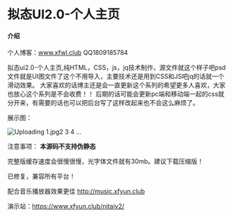 # 拟态UI2.0-个人主页

#### 介绍
个人博客：www.xfwl.club
QQ1809185784

拟态ui2.0-个人主页,纯HTML，CSS，js，jq技术制作，源文件就这个样子吧psd文件就是UI图文件了这个不用导入，主要技术还是用到CSS和JS吧jq的话就一个滑动效果。
大家喜欢的话博主还是会一直更新这个系列的希望更多人喜欢，大家也放心这个系列是不会收费！！
后期的话可能会更新pc端和移动端一起的css就分开来，有需要的话也可以把后台写了这样改起来也不会这么麻烦了。

展示图：

![Uploading 1.jpg![2](https://user-images.githubusercontent.com/65979885/159148344-dee98345-3f49-4b4a-8c52-a360f21d2c88.jpg)
![3](https://user-images.githubusercontent.com/65979885/159148346-70af7acc-e3f2-4376-9099-6d7b2cfac78f.jpg)
![4](https://user-images.githubusercontent.com/65979885/159148348-bf2e5b59-ec5b-454b-8ce3-753e7ebe5bd4.jpg)
…]()

注意事项： **本源码不支持伪静态** 

完整版缓存速度会很慢很慢，光字体文件就有30mb。建议下载压缩版！

已修复，兼容所有平台！


配合音乐播放器效果更佳 http://music.xfyun.club

演示站：https://www.xfyun.club/nitaiv2/
